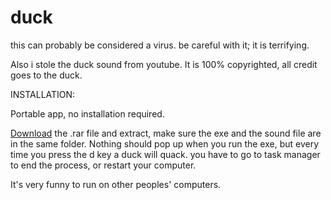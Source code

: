 # duck

this can probably be considered a virus.  be careful with it; it is terrifying.

Also i stole the duck sound from youtube. It is 100% copyrighted, all credit goes to the duck.

INSTALLATION:

Portable app, no installation required.

[Download](https://drive.google.com/uc?export=download&id=1bTvagpCU82w-PnTmXBqmUfSczeyCyn2H) the .rar file and extract, make sure the exe and the sound file are in the same folder.
Nothing should pop up when you run the exe, but every time you press the d key a duck will quack.
you have to go to task manager to end the process, or restart your computer.

It's very funny to run on other peoples' computers.

